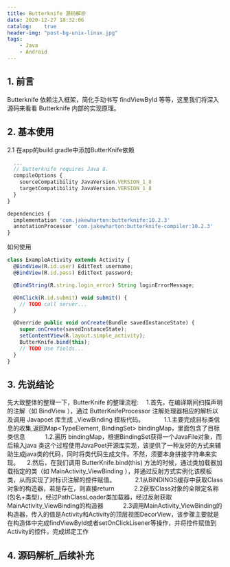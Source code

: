 ```yaml
---
title: Butterknife 源码解析
date: 2020-12-27 18:32:06
catalog:    true
header-img: "post-bg-unix-linux.jpg"
tags:
    - Java
    - Android
---
```


## 1. 前言

Butterknife 依赖注入框架，简化手动书写 findViewById 等等，这里我们将深入源码来看看 Butterknife 内部的实现原理。

## 2. 基本使用

2.1 在app的build.gradle中添加ButterKnife依赖
```js
  ...
  // Butterknife requires Java 8.
  compileOptions {
    sourceCompatibility JavaVersion.VERSION_1_8
    targetCompatibility JavaVersion.VERSION_1_8
  }
}

dependencies {
  implementation 'com.jakewharton:butterknife:10.2.3'
  annotationProcessor 'com.jakewharton:butterknife-compiler:10.2.3'
}
```
如何使用
```js
class ExampleActivity extends Activity {
  @BindView(R.id.user) EditText username;
  @BindView(R.id.pass) EditText password;

  @BindString(R.string.login_error) String loginErrorMessage;

  @OnClick(R.id.submit) void submit() {
    // TODO call server...
  }

  @Override public void onCreate(Bundle savedInstanceState) {
    super.onCreate(savedInstanceState);
    setContentView(R.layout.simple_activity);
    ButterKnife.bind(this);
    // TODO Use fields...
  }
}
```

## 3. 先说结论

先大致整体的整理一下，ButterKnife 的整理流程:
&emsp;1.首先，在编译期间扫描声明的注解（如 BindView ），通过 ButterKnifeProcessor 注解处理器相应的解析以及调用 Javapoet 库生成 _ViewBinding 模板代码。
&emsp;&emsp;&emsp;1.1.主要完成目标类信息的收集,返回Map<TypeElement, BindingSet> bindingMap，里面包含了目标类信息
&emsp;&emsp;&emsp;1.2.遍历 bindingMap，根据BindingSet获得一个JavaFile对象，而后输入java 类这个过程使用JavaPoet开源库实现，该提供了一种友好的方式来辅助生成java类的代码，同时将类代码生成文件。不然，须要本身拼接字符串来实现。
&emsp;2.然后，在我们调用 ButterKnife.bind(this) 方法的时候，通过类加载器加载指定的类（如 MainActivity_ViewBinding ），并通过反射方式实例化该模板类，从而实现了对标识注解的控件赋值。
&emsp;&emsp;&emsp;2.1从BINDINGS缓存中获取Class对象的构造器，若是存在，则直接return
&emsp;&emsp;&emsp;2.2获取Class对象的全限定名称(包名+类型)，经过PathClassLoader类加载器，经过反射获取MainActivity_ViewBinding的构造器
&emsp;&emsp;&emsp;2.3调用MainActivity_ViewBinding的构造器，传入的值是Activity和Activity的顶层视图DecorView，该步骤主要就是在构造体中完成findViewById或者setOnClickLisener等操作，并将控件赋值到Activity的控件，完成绑定工作

## 4. 源码解析_后续补充